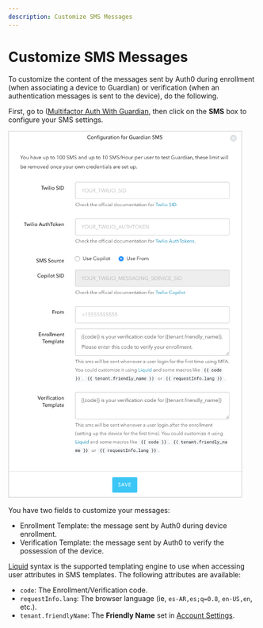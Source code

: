 ```yaml
---
description: Customize SMS Messages
---
```


# Customize SMS Messages

To customize the content of the messages sent by Auth0 during enrollment (when associating a device to Guardian) or verification (when an authentication messages is sent to the device), do the following.

First, go to ([Multifactor Auth With Guardian](${manage_url}/#/guardian), then click on the **SMS** box to configure your SMS settings.

![](/media/articles/mfa/sms-config.png)

You have two fields to customize your messages:
* Enrollment Template: the message sent by Auth0 during device enrollment.
* Verification Template: the message sent by Auth0 to verify the possession of the device.

[Liquid](https://github.com/Shopify/liquid/wiki/Liquid-for-Designers) syntax is the supported templating engine to use when accessing user attributes in SMS templates. The following attributes are available: 
* `code`: The Enrollment/Verification code. 
* `requestInfo.lang`: The browser language (ie, `es-AR,es;q=0.8`, `en-US,en`, etc.).
* `tenant.friendlyName`: The **Friendly Name** set in [Account Settings](${manage_url}/#/account).
